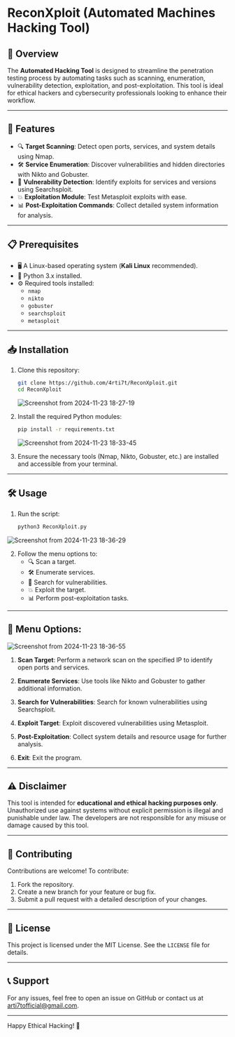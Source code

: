 # ReconXploit (Automated Machines Hacking Tool)

## 🚀 Overview
The **Automated Hacking Tool** is designed to streamline the penetration testing process by automating tasks such as scanning, enumeration, vulnerability detection, exploitation, and post-exploitation. This tool is ideal for ethical hackers and cybersecurity professionals looking to enhance their workflow.

---

## 🌟 Features
- 🔍 **Target Scanning**: Detect open ports, services, and system details using Nmap.
- 🛠️ **Service Enumeration**: Discover vulnerabilities and hidden directories with Nikto and Gobuster.
- 📂 **Vulnerability Detection**: Identify exploits for services and versions using Searchsploit.
- 💥 **Exploitation Module**: Test Metasploit exploits with ease.
- 📊 **Post-Exploitation Commands**: Collect detailed system information for analysis.

---

## 📋 Prerequisites
- 🖥️ A Linux-based operating system (**Kali Linux** recommended).
- 🐍 Python 3.x installed.
- ⚙️ Required tools installed:
  - `nmap`
  - `nikto`
  - `gobuster`
  - `searchsploit`
  - `metasploit`

---

## 📥 Installation
1. Clone this repository:
   ```bash
   git clone https://github.com/4rti7t/ReconXploit.git
   cd ReconXploit
   ```
   
   ![Screenshot from 2024-11-23 18-27-19](https://github.com/user-attachments/assets/6c955800-3d87-4751-ad0d-5bb77ffb6590)

2. Install the required Python modules:
   ```bash
   pip install -r requirements.txt
   ```

   ![Screenshot from 2024-11-23 18-33-45](https://github.com/user-attachments/assets/18ffea76-efe8-403f-bfa9-10c81c4544a6)


3. Ensure the necessary tools (Nmap, Nikto, Gobuster, etc.) are installed and accessible from your terminal.

---

## 🛠️ Usage
1. Run the script:
   ```bash
   python3 ReconXploit.py
   ```
![Screenshot from 2024-11-23 18-36-29](https://github.com/user-attachments/assets/8b5b600f-5c8b-4f76-aa47-cf9a31083913)

   

2. Follow the menu options to:
   - 🔍 Scan a target.
   - 🛠️ Enumerate services.
   - 📂 Search for vulnerabilities.
   - 💥 Exploit the target.
   - 📊 Perform post-exploitation tasks.

---

## 📖 **Menu Options:**
![Screenshot from 2024-11-23 18-36-55](https://github.com/user-attachments/assets/77c425d1-041d-4b86-91d6-ae86d3f3fb81)


1. **Scan Target**:
    Perform a network scan on the specified IP to identify open ports and services.
   

3. **Enumerate Services**:
   Use tools like Nikto and Gobuster to gather additional information.
   

5. **Search for Vulnerabilities**:
   Search for known vulnerabilities using Searchsploit.
   
7. **Exploit Target**:
    Exploit discovered vulnerabilities using Metasploit.
   

9. **Post-Exploitation**:
    Collect system details and resource usage for further analysis.
   

11. **Exit**:
    Exit the program.

---

## ⚠️ **Disclaimer**
This tool is intended for **educational and ethical hacking purposes only**. Unauthorized use against systems without explicit permission is illegal and punishable under law. The developers are not responsible for any misuse or damage caused by this tool.

---

## 🤝 **Contributing**

Contributions are welcome! To contribute:
1. Fork the repository.
2. Create a new branch for your feature or bug fix.
3. Submit a pull request with a detailed description of your changes.

---

## 📜 **License**

This project is licensed under the MIT License. See the `LICENSE` file for details.

---

## 📞 **Support**

For any issues, feel free to open an issue on GitHub or contact us at arti7tofficial@gmail.com.

---


Happy Ethical Hacking! 🚀

